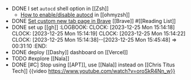 - DONE I set `autocd` shell option in [[Zsh]]
	- [How to enable/disable autocd](https://github.com/ohmyzsh/ohmyzsh/issues/8025#issuecomment-514285345) in [[ohmyzsh]]
- DONE [Set custom new tab page in Brave](https://community.brave.com/t/how-to-sat-brave-new-tab-to-custom-website-url/202083/3) [[Brave]] #[[Reading List]]
- DONE set up [[gh]]
  :LOGBOOK:
  CLOCK: [2023-12-25 Mon 15:14:18]
  CLOCK: [2023-12-25 Mon 15:14:19]
  CLOCK: [2023-12-25 Mon 15:14:22]
  CLOCK: [2023-12-25 Mon 15:14:38]--[2023-12-25 Mon 15:45:48] =>  00:31:10
  :END:
- DONE deploy [[Dashy]] dashboard on [[Vercel]]
- TODO #explore [[Nala]]
- DONE [#C] Stop using [[APT]], use [[Nala]] instead on [[Chris Titus Tech]]
  {{video https://www.youtube.com/watch?v=oroSkR4Nn_w}}